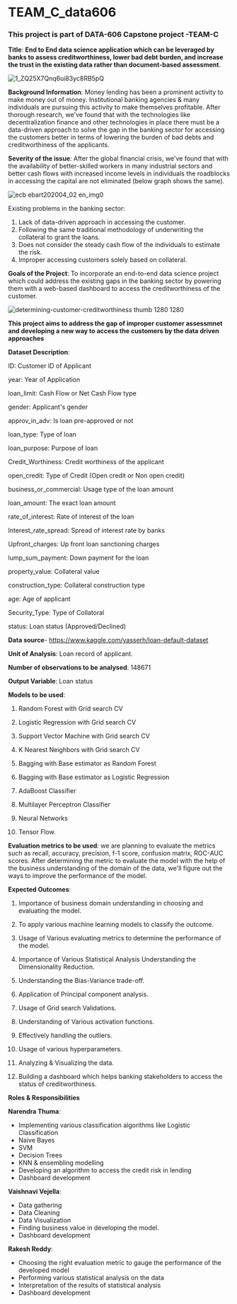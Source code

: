 # TEAM_C_data606
### This project is part of DATA-606 Capstone project -TEAM-C


__Title__: **End to End data science application which can be leveraged by banks to assess creditworthiness, lower bad debt burden, and increase the trust in the existing data rather than document-based assessment**. 
 

 ![1_ZQ25X7Qnq6ui83yc8RB5pQ](https://user-images.githubusercontent.com/91147579/153736327-3ce3b9dd-2e12-4430-83a6-c9e17aa30c36.png)

__Background Information__: Money lending has been a prominent activity to make money out of money.  Institutional banking agencies & many individuals are pursuing this activity to make themselves profitable. After thorough research, we've found that with the technologies like decentralization finance and other technologies in place there must be a data-driven approach to solve the gap in the banking sector for accessing the customers better in terms of lowering the burden of bad debts and creditworthiness of the applicants.  

__Severity of the issue__: After the global financial crisis, we've found that with the availability of better-skilled workers in many industrial sectors and better cash flows with increased income levels in individuals the roadblocks in accessing the capital are not eliminated (below graph shows the same).

![ecb ebart202004_02 en_img0](https://user-images.githubusercontent.com/91147579/153737836-41813e59-4b6a-484b-abe8-a5b64605cddf.png)

Existing problems in the banking sector:

1. Lack of data-driven approach in accessing the customer.
2. Following the same traditional methodology of underwriting the collateral to grant the loans.
3. Does not consider the steady cash flow of the individuals to estimate the risk.
4.  Improper accessing customers solely based on collateral.


__Goals of the Project__: To incorporate an end-to-end data science project which could address the existing gaps in the banking sector by powering them with a web-based dashboard to access the creditworthiness of the customer.


![determining-customer-creditworthiness thumb 1280 1280](https://user-images.githubusercontent.com/91147579/153737030-54ff439d-1c8d-4f8c-aa0e-e9209b11c5c5.png)

**This project aims to address the gap of improper customer assessmnet and developing a new way to access the customers by the data driven approaches**

__Dataset Description__: 

ID: Customer ID of Applicant

year: Year of Application

loan_limit: Cash Flow or Net Cash Flow type

gender: Applicant's gender

approv_in_adv: Is loan pre-approved or not

loan_type: Type of loan

loan_purpose: Purpose of loan

Credit_Worthiness: Credit worthiness of the applicant

open_credit: Type of Credit (Open credit or Non open credit)

business_or_commercial: Usage type of the loan amount

loan_amount: The exact loan amount

rate_of_interest: Rate of interest of the loan 

Interest_rate_spread: Spread of interest rate by banks

Upfront_charges: Up front loan sanctioning charges

lump_sum_payment: Down payment for the loan 

property_value: Collateral value

construction_type: Collateral construction type

age: Age of applicant

Security_Type: Type of Collatoral

status: Loan status (Approved/Declined)


__Data source__- https://www.kaggle.com/yasserh/loan-default-dataset

__Unit of Analysis__: Loan record of applicant.

__Number of observations to be analysed__: 148671

__Output Variable__: Loan status

__Models to be used__: 

1. Random Forest with Grid search CV

2. Logistic Regression with Grid search CV

3. Support Vector Machine with Grid search CV

4. K Nearest Neighbors with Grid search CV

5. Bagging with Base estimator as Random Forest

6. Bagging with Base estimator as Logistic Regression

7. AdaBoost Classifier

8. Multilayer Perceptron Classifier

9. Neural Networks

10. Tensor Flow.

__Evaluation metrics to be used__: we are planning to evaluate the metrics such as recall, accuracy, precision, f-1 score, confusion matrix, ROC-AUC scores. After determining the metric to evaluate the model with the help of the business understanding of the domain of the data, we'll figure out the ways to improve the performance of the model.

__Expected Outcomes__: 
1) Importance of business domain understanding in choosing and evaluating the model. 

2) To apply various machine learning models to classify the outcome. 

3) Usage of Various evaluating metrics to determine the performance of the model. 

4) Importance of Various Statistical Analysis Understanding the Dimensionality Reduction. 

5) Understanding the Bias-Variance trade-off. 

6) Application of Principal component analysis. 

7) Usage of Grid search Validations. 

8) Understanding of Various activation functions. 

9) Effectively handling the outliers. 

10) Usage of various hyperparameters. 

11) Analyzing & Visualizing the data.

12) Building a dashboard which helps banking stakeholders to access the status of creditworthiness.

__Roles & Responsibilities__

__Narendra Thuma__:

* Implementing various classification algorithms like Logistic Classification
* Naive Bayes
* SVM
* Decision Trees
* KNN & ensembling modelling
* Developing an algorithm to access the credit risk in lending
* Dashboard development

__Vaishnavi Vejella__:

* Data gathering
* Data Cleaning
* Data Visualization
* Finding business value in developing the model.
* Dashboard development

__Rakesh Reddy__:

* Choosing the right evaluation metric to gauge the performance of the developed model 
* Performing various statistical analysis on the data 
* Interpretation of the results of statistical analysis
* Dashboard development
